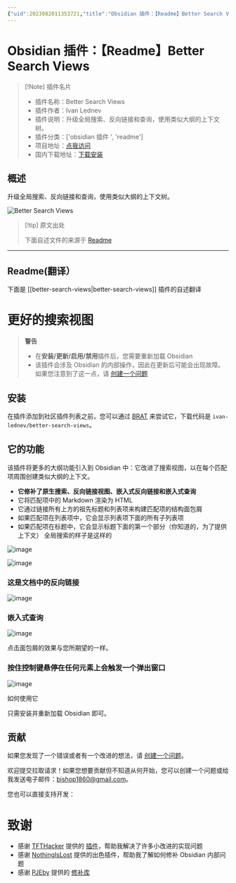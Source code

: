 ```yaml
---
{"uid":2023082011353721,"title":"Obsidian 插件：【Readme】Better Search Views","tags":["obsidian插件","readme"],"description":"升级全局搜索、反向链接和查询，使用类似大纲的上下文树。","author":"AI","type":"readme","draft":false,"editable":false,"modified":20230101000000,"dg-publish":true,"permalink":"/lake-of-knowledge/10-obsidian/obsidian/readme/better-search-views-readme/","dgPassFrontmatter":true}
---
```



# Obsidian 插件：【Readme】Better Search Views

> [!Note] 插件名片
> - 插件名称：Better Search Views
> - 插件作者：Ivan Lednev
> - 插件说明：升级全局搜索、反向链接和查询，使用类似大纲的上下文树。
> - 插件分类：['obsidian 插件 ', 'readme']
> - 项目地址：[点我访问](https://github.com/ivan-lednev/better-search-views)
> - 国内下载地址：[下载安装](https://pkmer.cn/products/plugin/pluginMarket/?better-search-views)

## 概述

升级全局搜索、反向链接和查询，使用类似大纲的上下文树。

![Better Search Views](https://cdn.pkmer.cn/covers/better-search-views.gif!pkmer)

> [!tip] 原文出处
>
>下面自述文件的来源于 [Readme](https://ghproxy.net/https://raw.githubusercontent.com/ivan-lednev/better-search-views/master/README.md)
>

---

## Readme(翻译）

下面是 [[better-search-views\|better-search-views]] 插件的自述翻译

# 更好的搜索视图

> **警告**
>
> - 在**安装/更新/启用/禁用**插件后，您需要重新加载 Obsidian
> - 该插件会涉及 Obsidian 的内部操作，因此在更新后可能会出现故障。如果您注意到了这一点，请 [创建一个问题](https://github.com/ivan-lednev/better-search-views/issues)

## 安装

在插件添加到社区插件列表之前，您可以通过 [BRAT](https://github.com/TfTHacker/obsidian42-brat) 来尝试它，下载代码是 `ivan-lednev/better-search-views`。

## 它的功能

该插件将更多的大纲功能引入到 Obsidian 中：它改进了搜索视图，以在每个匹配项周围创建类似大纲的上下文。

- **它修补了原生搜索、反向链接视图、嵌入式反向链接和嵌入式查询**
- 它将匹配项中的 Markdown 渲染为 HTML
- 它通过链接所有上方的祖先标题和列表项来构建匹配项的结构面包屑
- 如果匹配项在列表项中，它会显示列表项下面的所有子列表项
- 如果匹配项在标题中，它会显示标题下面的第一个部分（你知道的，为了提供上下文）
全局搜索的样子是这样的

![image](https://github.com/ivan-lednev/better-search-views/assets/41428836/844d217f-2c70-42fa-83a3-d38d81294f6a)

![image](https://github.com/ivan-lednev/better-search-views/assets/41428836/94ee1165-4ee3-4af9-8031-fb4b7f13588c)

### 这是文档中的反向链接

![image](https://github.com/ivan-lednev/better-search-views/assets/41428836/2f5229bc-8d3d-4027-b01c-fa36d5872716)

### 嵌入式查询

![image](https://github.com/ivan-lednev/better-search-views/assets/41428836/bdf7fb5d-dcc2-4067-9abb-9c2064c09a27)

点击面包屑的效果与您所期望的一样。

### 按住控制键悬停在任何元素上会触发一个弹出窗口

![image](hover-demo.gif)

如何使用它

只需安装并重新加载 Obsidian 即可。

## 贡献

如果您发现了一个错误或者有一个改进的想法，请 [创建一个问题](https://github.com/ivan-lednev/better-search-views/issues)。

欢迎提交拉取请求！如果您想要贡献但不知道从何开始，您可以创建一个问题或给我发送电子邮件：<bishop1860@gmail.com>。

您也可以直接支持开发：

# 致谢

- 感谢 [TFTHacker](https://tfthacker.com/) 提供的 [插件](https://github.com/TfTHacker/obsidian42-strange-new-worlds)，帮助我解决了许多小改进的实现问题
- 感谢 [NothingIsLost](https://github.com/nothingislost) 提供的出色插件，帮助我了解如何修补 Obsidian 内部问题
- 感谢 [PJEby](https://github.com/pjeby) 提供的 [修补库](https://github.com/pjeby/monkey-around)



